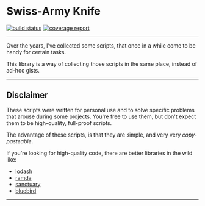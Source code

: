 # Swiss-Army Knife

[![build status](https://gitlab.com/Couto/swiss-army-knife/badges/master/build.svg)](https://gitlab.com/Couto/swiss-army-knife/commits/master)
[![coverage report](https://gitlab.com/Couto/swiss-army-knife/badges/master/coverage.svg)](https://gitlab.com/Couto/swiss-army-knife/commits/master)

---

Over the years, I've collected some scripts, that once in a while come to be
handy for certain tasks.

This library is a way of collecting those scripts in the same place, instead of
ad-hoc gists.

---

## Disclaimer

These scripts were written for personal use and to solve specific problems that
arouse during some projects. You're free to use them, but don't expect them to
be high-quality, full-proof scripts.

The advantage of these scripts, is that they are simple, and very very
_copy-pasteable_.

If you're looking for high-quality code, there are better libraries in the wild
like:

  * [lodash](https://lodash.com/)
  * [ramda](http://ramdajs.com/)
  * [sanctuary](https://sanctuary.js.org/)
  * [bluebird](http://bluebirdjs.com/)

---
